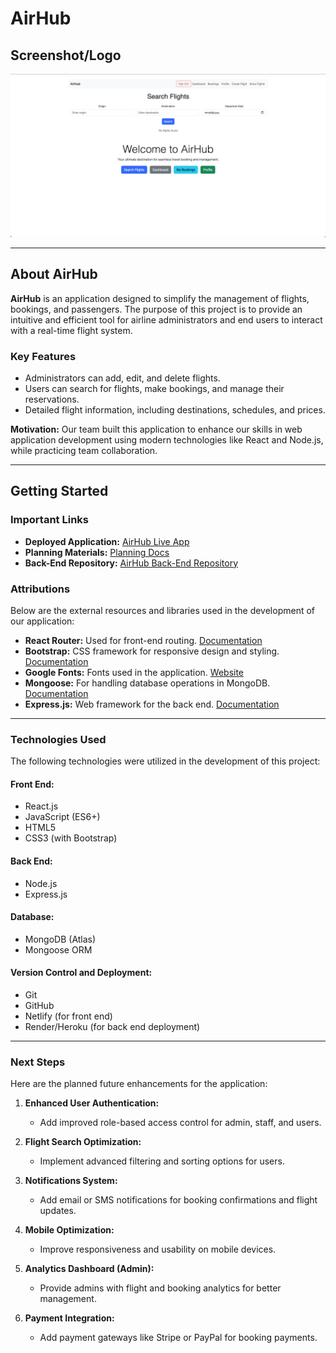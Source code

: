 # **AirHub**

## **Screenshot/Logo**  
![AirHub Screenshot](./src/assets/Screenshot.png)

---

## **About AirHub**  
**AirHub** is an application designed to simplify the management of flights, bookings, and passengers. The purpose of this project is to provide an intuitive and efficient tool for airline administrators and end users to interact with a real-time flight system.

### **Key Features**  
- Administrators can add, edit, and delete flights.  
- Users can search for flights, make bookings, and manage their reservations.  
- Detailed flight information, including destinations, schedules, and prices.  

**Motivation:** Our team built this application to enhance our skills in web application development using modern technologies like React and Node.js, while practicing team collaboration.

---

## **Getting Started**  

### **Important Links**  
- **Deployed Application:** [AirHub Live App](https://airhub-us.netlify.app)  
- **Planning Materials:** [Planning Docs](https://trello.com/b/ooOv3kiE/airhub)  
- **Back-End Repository:** [AirHub Back-End Repository](https://github.com/luiscuriel-bit/airhub-back-end)

### **Attributions**  
Below are the external resources and libraries used in the development of our application:  

- **React Router:** Used for front-end routing. [Documentation](https://reactrouter.com/)  
- **Bootstrap:** CSS framework for responsive design and styling. [Documentation](https://getbootstrap.com/)  
- **Google Fonts:** Fonts  used in the application. [Website](https://fonts.google.com/)  
- **Mongoose:** For handling database operations in MongoDB. [Documentation](https://mongoosejs.com/)  
- **Express.js:** Web framework for the back end. [Documentation](https://expressjs.com/)  
---

### **Technologies Used**  
The following technologies were utilized in the development of this project:  

#### **Front End:**  
- React.js  
- JavaScript (ES6+)  
- HTML5  
- CSS3 (with Bootstrap)  

#### **Back End:**  
- Node.js  
- Express.js  

#### **Database:**  
- MongoDB (Atlas)  
- Mongoose ORM  

#### **Version Control and Deployment:**  
- Git  
- GitHub  
- Netlify (for front end)  
- Render/Heroku (for back end deployment)  

---

### **Next Steps**  
Here are the planned future enhancements for the application:  

1. **Enhanced User Authentication:**  
   - Add improved role-based access control for admin, staff, and users.  

2. **Flight Search Optimization:**  
   - Implement advanced filtering and sorting options for users.  

3. **Notifications System:**  
   - Add email or SMS notifications for booking confirmations and flight updates.  

4. **Mobile Optimization:**  
   - Improve responsiveness and usability on mobile devices.  

5. **Analytics Dashboard (Admin):**  
   - Provide admins with flight and booking analytics for better management.  

6. **Payment Integration:**  
   - Add payment gateways like Stripe or PayPal for booking payments.  
